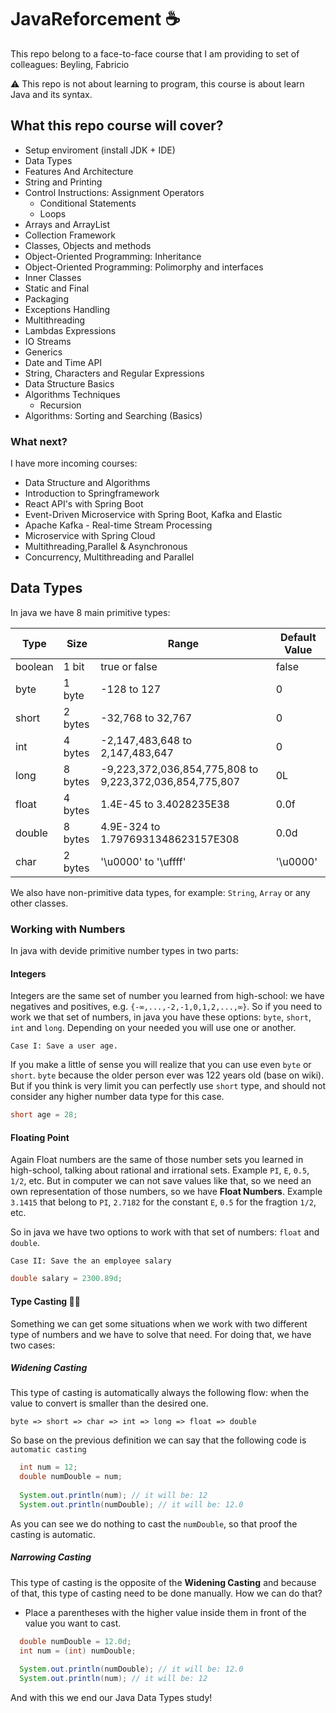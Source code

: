 # JavaReforcement ☕
This repo belong to a face-to-face course that I am providing to set of colleagues: Beyling, Fabricio

⚠ This repo is not about learning to program, this course 
is about learn Java and its syntax.

## What this repo course will cover?

- Setup enviroment (install JDK + IDE)
- Data Types
- Features And Architecture
- String and Printing
- Control Instructions: Assignment Operators
  - Conditional Statements
  - Loops
- Arrays and ArrayList
- Collection Framework
- Classes, Objects and methods
- Object-Oriented Programming: Inheritance
- Object-Oriented Programming: Polimorphy and interfaces
- Inner Classes
- Static and Final
- Packaging
- Exceptions Handling
- Multithreading
- Lambdas Expressions
- IO Streams
- Generics
- Date and Time API
- String, Characters and Regular Expressions
- Data Structure Basics
- Algorithms Techniques
  - Recursion
- Algorithms: Sorting and Searching (Basics)

### What next?
I have more incoming courses:
- Data Structure and Algorithms
- Introduction to Springframework
- React API's with Spring Boot
- Event-Driven Microservice with Spring Boot, Kafka and Elastic
- Apache Kafka - Real-time Stream Processing
- Microservice with Spring Cloud
- Multithreading,Parallel & Asynchronous
- Concurrency, Multithreading and Parallel


## Data Types 
In java we have 8 main primitive types: 

| Type    | Size    | Range | Default Value|
|---------|---------|-------|--------------|
 | boolean | 1 bit   | true or false | false|
 | byte    | 1 byte  | -128 to 127 | 0|
 | short   | 2 bytes | -32,768 to 32,767 | 0|
 | int     | 4 bytes | -2,147,483,648 to 2,147,483,647 | 0|
 | long    | 8 bytes | -9,223,372,036,854,775,808 to 9,223,372,036,854,775,807 | 0L|
 | float   | 4 bytes | 1.4E-45 to 3.4028235E38 | 0.0f|
 | double  | 8 bytes | 4.9E-324 to 1.7976931348623157E308 | 0.0d|
 | char    | 2 bytes | '\u0000' to '\uffff' | '\u0000'|

We also have non-primitive data types, for example: `String`, `Array` or any other classes.

### Working with Numbers

In java with devide primitive number types in two parts:

#### Integers
Integers are the same set of number you learned from high-school: we have negatives and positives, e.g. `{-∞,...,-2,-1,0,1,2,...,∞}`. So if you need to work we that set of numbers, in java you have these options: `byte`, `short`, `int` and `long`.
Depending on your needed you will use one or another.

```
Case I: Save a user age. 
```

If you make a little of sense you will realize that you can use even `byte` or `short`. `byte` because the older person ever was 122 years old (base on wiki). But if you think is very limit you can perfectly use `short` type,
and should not consider any higher number data type for this case.

```java
short age = 28;
```

#### Floating Point
Again Float numbers are the same of those number sets you learned in high-school, talking about rational and irrational sets. Example `PI`, `E`, `0.5`, `1/2`, etc.
But in computer we can not save values like that, so we need an own representation of those numbers, so we have **Float Numbers**. Example `3.1415` that belong to `PI`, `2.7182` for the constant `E`, `0.5` for the fragtion `1/2`, etc.

So in java we have two options to work with that set of numbers: `float` and `double`.

```
Case II: Save the an employee salary
```


```java
double salary = 2300.89d;
```

#### Type Casting 💪🏼

Something we can get some situations when we work with two different type of numbers and we have to solve that need. For doing that, we have two cases:

##### Widening Casting
This type of casting is automatically always the following flow: when the value to convert is smaller than the desired one.

```
byte => short => char => int => long => float => double
```

So base on the previous definition we can say that the following code is `automatic casting`

```java 
  int num = 12;
  double numDouble = num;
  
  System.out.println(num); // it will be: 12
  System.out.println(numDouble); // it will be: 12.0
```

As you can see we do nothing to cast the `numDouble`, so that proof the casting is automatic.

##### Narrowing Casting

This type of casting is the opposite of the **Widening Casting** and because of that, this type of casting need to be done manually. How we can do that? 

- Place a parentheses with the higher value inside them in front of the value you want to cast.

```java 
  double numDouble = 12.0d;
  int num = (int) numDouble;
  
  System.out.println(numDouble); // it will be: 12.0
  System.out.println(num); // it will be: 12
```

And with this we end our Java Data Types study! 